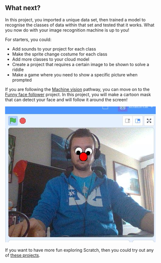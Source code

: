 ## What next?
In this project, you imported a unique data set, then trained a model to recognise the classes of data within that set and tested that it works. What you now do with your image recognition machine is up to you!

For starters, you could:
- Add sounds to your project for each class
- Make the sprite change costume for each class
- Add more classes to your cloud model
- Create a project that requires a certain image to be shown to solve a riddle
- Make a game where you need to show a specific picture when prompted

If you are following the [Machine vision](https://projects.raspberrypi.org/en/raspberrypi/machine-vision) pathway, you can move on to the [Funny face follower](https://projects.raspberrypi.org/en/projects/funny-face-follower) project. In this project, you will make a cartoon mask that can detect your face and will follow it around the screen!

![ProjectName project](images/projectname-project.png)


If you want to have more fun exploring Scratch, then you could try out any of [these projects](https://projects.raspberrypi.org/en/projects?software%5B%5D=scratch&curriculum%5B%5D=%201).
